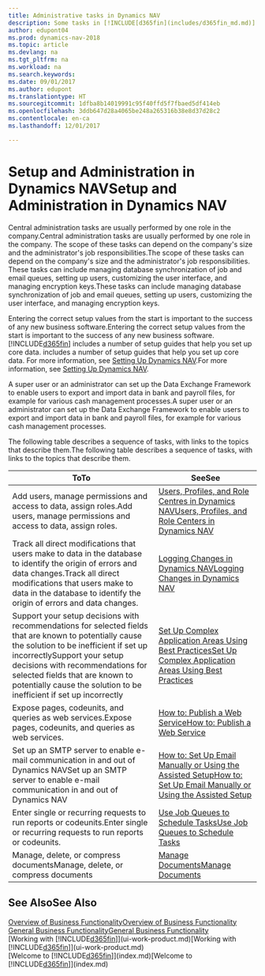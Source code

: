 ```yaml
---
title: Administrative tasks in Dynamics NAV
description: Some tasks in [!INCLUDE[d365fin](includes/d365fin_md.md)] requires central administration and setup. See what they are and learn what to do.
author: edupont04
ms.prod: dynamics-nav-2018
ms.topic: article
ms.devlang: na
ms.tgt_pltfrm: na
ms.workload: na
ms.search.keywords: 
ms.date: 09/01/2017
ms.author: edupont
ms.translationtype: HT
ms.sourcegitcommit: 1dfba8b14019991c95f40ffd5f7fbaed5df414eb
ms.openlocfilehash: 3ddb647d28a4065be248a265316b38e8d37d28c2
ms.contentlocale: en-ca
ms.lasthandoff: 12/01/2017

---
```

# <a name="setup-and-administration-in-dynamics-nav"></a><span data-ttu-id="2319c-104">Setup and Administration in Dynamics NAV</span><span class="sxs-lookup"><span data-stu-id="2319c-104">Setup and Administration in Dynamics NAV</span></span>
<span data-ttu-id="2319c-105">Central administration tasks are usually performed by one role in the company.</span><span class="sxs-lookup"><span data-stu-id="2319c-105">Central administration tasks are usually performed by one role in the company.</span></span> <span data-ttu-id="2319c-106">The scope of these tasks can depend on the company's size and the administrator's job responsibilities.</span><span class="sxs-lookup"><span data-stu-id="2319c-106">The scope of these tasks can depend on the company's size and the administrator's job responsibilities.</span></span> <span data-ttu-id="2319c-107">These tasks can include managing database synchronization of job and email queues, setting up users, customizing the user interface, and managing encryption keys.</span><span class="sxs-lookup"><span data-stu-id="2319c-107">These tasks can include managing database synchronization of job and email queues, setting up users, customizing the user interface, and managing encryption keys.</span></span>  

<span data-ttu-id="2319c-108">Entering the correct setup values from the start is important to the success of any new business software.</span><span class="sxs-lookup"><span data-stu-id="2319c-108">Entering the correct setup values from the start is important to the success of any new business software.</span></span> [!INCLUDE[d365fin](includes/d365fin_md.md)]<span data-ttu-id="2319c-109"> includes a number of setup guides that help you set up core data.</span><span class="sxs-lookup"><span data-stu-id="2319c-109"> includes a number of setup guides that help you set up core data.</span></span> <span data-ttu-id="2319c-110">For more information, see [Setting Up Dynamics NAV](setup.md).</span><span class="sxs-lookup"><span data-stu-id="2319c-110">For more information, see [Setting Up Dynamics NAV](setup.md).</span></span>

<!--Whether you use [!INCLUDE[rim](../../includes/rim_md.md)] to implement setup values or you manually enter them in the new company, you can support your setup decisions with some general recommendations for selected setup fields that are known to potentially cause the solution to be inefficient if defined incorrectly.-->  

<span data-ttu-id="2319c-111">A super user or an administrator can set up the Data Exchange Framework to enable users to export and import data in bank and payroll files, for example for various cash management processes.</span><span class="sxs-lookup"><span data-stu-id="2319c-111">A super user or an administrator can set up the Data Exchange Framework to enable users to export and import data in bank and payroll files, for example for various cash management processes.</span></span>  

<span data-ttu-id="2319c-112">The following table describes a sequence of tasks, with links to the topics that describe them.</span><span class="sxs-lookup"><span data-stu-id="2319c-112">The following table describes a sequence of tasks, with links to the topics that describe them.</span></span>   

|<span data-ttu-id="2319c-113">**To**</span><span class="sxs-lookup"><span data-stu-id="2319c-113">**To**</span></span>|<span data-ttu-id="2319c-114">**See**</span><span class="sxs-lookup"><span data-stu-id="2319c-114">**See**</span></span>|  
|------------|-------------|  
|<span data-ttu-id="2319c-115">Add users, manage permissions and access to data, assign roles.</span><span class="sxs-lookup"><span data-stu-id="2319c-115">Add users, manage permissions and access to data, assign roles.</span></span>|[<span data-ttu-id="2319c-116">Users, Profiles, and Role Centres in Dynamics NAV</span><span class="sxs-lookup"><span data-stu-id="2319c-116">Users, Profiles, and Role Centers in Dynamics NAV</span></span>](admin-users-profiles-roles.md)|  
|<span data-ttu-id="2319c-117">Track all direct modifications that users make to data in the database to identify the origin of errors and data changes.</span><span class="sxs-lookup"><span data-stu-id="2319c-117">Track all direct modifications that users make to data in the database to identify the origin of errors and data changes.</span></span>|[<span data-ttu-id="2319c-118">Logging Changes in Dynamics NAV</span><span class="sxs-lookup"><span data-stu-id="2319c-118">Logging Changes in Dynamics NAV</span></span>](across-log-changes.md)|  
|<span data-ttu-id="2319c-119">Support your setup decisions with recommendations for selected fields that are known to potentially cause the solution to be inefficient if set up incorrectly</span><span class="sxs-lookup"><span data-stu-id="2319c-119">Support your setup decisions with recommendations for selected fields that are known to potentially cause the solution to be inefficient if set up incorrectly</span></span>|[<span data-ttu-id="2319c-120">Set Up Complex Application Areas Using Best Practices</span><span class="sxs-lookup"><span data-stu-id="2319c-120">Set Up Complex Application Areas Using Best Practices</span></span>](set-up-complex-application-areas-using-best-practices.md)|  
|<span data-ttu-id="2319c-121">Expose pages, codeunits, and queries as web services.</span><span class="sxs-lookup"><span data-stu-id="2319c-121">Expose pages, codeunits, and queries as web services.</span></span>|[<span data-ttu-id="2319c-122">How to: Publish a Web Service</span><span class="sxs-lookup"><span data-stu-id="2319c-122">How to: Publish a Web Service</span></span>](across-how-publish-web-service.md)|  
|<span data-ttu-id="2319c-123">Set up an SMTP server to enable e-mail communication in and out of Dynamics NAV</span><span class="sxs-lookup"><span data-stu-id="2319c-123">Set up an SMTP server to enable e-mail communication in and out of Dynamics NAV</span></span>| [<span data-ttu-id="2319c-124">How to: Set Up Email Manually or Using the Assisted Setup</span><span class="sxs-lookup"><span data-stu-id="2319c-124">How to: Set Up Email Manually or Using the Assisted Setup</span></span>](madeira-how-setup-email.md)|  
|<span data-ttu-id="2319c-125">Enter single or recurring requests to run reports or codeunits.</span><span class="sxs-lookup"><span data-stu-id="2319c-125">Enter single or recurring requests to run reports or codeunits.</span></span>|[<span data-ttu-id="2319c-126">Use Job Queues to Schedule Tasks</span><span class="sxs-lookup"><span data-stu-id="2319c-126">Use Job Queues to Schedule Tasks</span></span>](admin-job-queues-schedule-tasks.md)|  
|<span data-ttu-id="2319c-127">Manage, delete, or compress documents</span><span class="sxs-lookup"><span data-stu-id="2319c-127">Manage, delete, or compress documents</span></span>|[<span data-ttu-id="2319c-128">Manage Documents</span><span class="sxs-lookup"><span data-stu-id="2319c-128">Manage Documents</span></span>](admin-manage-documents.md)|  

## <a name="see-also"></a><span data-ttu-id="2319c-129">See Also</span><span class="sxs-lookup"><span data-stu-id="2319c-129">See Also</span></span>
[<span data-ttu-id="2319c-130">Overview of Business Functionality</span><span class="sxs-lookup"><span data-stu-id="2319c-130">Overview of Business Functionality</span></span>](madeira-business-functionality.md)  
[<span data-ttu-id="2319c-131">General Business Functionality</span><span class="sxs-lookup"><span data-stu-id="2319c-131">General Business Functionality</span></span>](ui-across-business-areas.md)  
<span data-ttu-id="2319c-132">[Working with [!INCLUDE[d365fin](includes/d365fin_md.md)]](ui-work-product.md)</span><span class="sxs-lookup"><span data-stu-id="2319c-132">[Working with [!INCLUDE[d365fin](includes/d365fin_md.md)]](ui-work-product.md)</span></span>  
<span data-ttu-id="2319c-133">[Welcome to [!INCLUDE[d365fin](includes/d365fin_md.md)]](index.md)</span><span class="sxs-lookup"><span data-stu-id="2319c-133">[Welcome to [!INCLUDE[d365fin](includes/d365fin_md.md)]](index.md)</span></span>  

